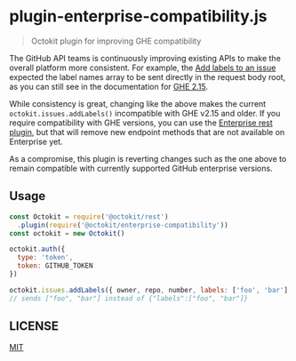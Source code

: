 # plugin-enterprise-compatibility.js

> Octokit plugin for improving GHE compatibility

The GitHub API teams is continuously improving existing APIs to make the overall platform more consistent. For example, the [Add labels to an issue](https://developer.github.com/v3/issues/labels/#add-labels-to-an-issue) expected the label names array to be sent directly in the request body root, as you can still see in the documentation for [GHE 2.15](https://developer.github.com/enterprise/2.15/v3/issues/labels/#input).

While consistency is great, changing like the above makes the current `octokit.issues.addLabels()` incompatible with GHE v2.15 and older. If you require compatibility with GHE versions, you can use the [Enterprise rest plugin](https://github.com/octokit/plugin-enterprise-rest.js), but that will remove new endpoint methods that are not available on Enterprise yet.

As a compromise, this plugin is reverting changes such as the one above to remain compatible with currently supported GitHub enterprise versions.

## Usage

```js
const Octokit = require('@octokit/rest')
  .plugin(require('@octokit/enterprise-compatibility'))
const octokit = new Octokit()

octokit.auth({
  type: 'token',
  token: GITHUB_TOKEN
})

octokit.issues.addLabels({ owner, repo, number, labels: ['foo', 'bar'] })
// sends ["foo", "bar"] instead of {"labels":["foo", "bar"]}
```

## LICENSE

[MIT](LICENSE)
